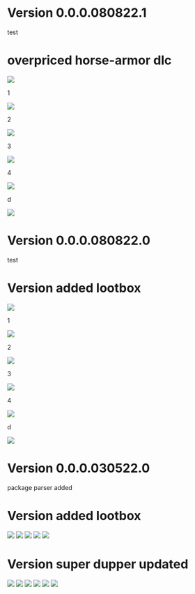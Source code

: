 # Version 0.0.0.080822.1
test

# overpriced horse-armor dlc

<img src="https://img.shields.io/badge/GAME-ADDED-brightgreen?style=for-the-badge">  

1  

<img src="https://img.shields.io/badge/GAME-CHANGED-yellow?style=for-the-badge">  

2  
 
<img src="https://img.shields.io/badge/GAME-REMOVED-red?style=for-the-badge">

3
  
<img src="https://img.shields.io/badge/CMS-ADDED-brightgreen?style=for-the-badge">  

4

<img src="https://img.shields.io/badge/CMS-CHANGED-yellow?style=for-the-badge"> 

d  
  
<img src="https://img.shields.io/badge/CMS-REMOVED-red?style=for-the-badge">


# Version 0.0.0.080822.0
test

# Version added lootbox 

<img src="https://img.shields.io/badge/GAME-ADDED-brightgreen?style=for-the-badge">  

1  

<img src="https://img.shields.io/badge/GAME-CHANGED-yellow?style=for-the-badge">  

2  
 
<img src="https://img.shields.io/badge/GAME-REMOVED-red?style=for-the-badge">

3
  
<img src="https://img.shields.io/badge/CMS-ADDED-brightgreen?style=for-the-badge">  

4

<img src="https://img.shields.io/badge/CMS-CHANGED-yellow?style=for-the-badge"> 

d  
  
<img src="https://img.shields.io/badge/CMS-REMOVED-red?style=for-the-badge">


# Version 0.0.0.030522.0
package parser added


# Version added lootbox 

<img src="https://img.shields.io/badge/GAME-CHANGED-yellow?style=for-the-badge">  
  
<img src="https://img.shields.io/badge/GAME-REMOVED-red?style=for-the-badge">
  
<img src="https://img.shields.io/badge/CMS-ADDED-brightgreen?style=for-the-badge">  

<img src="https://img.shields.io/badge/CMS-CHANGED-yellow?style=for-the-badge">  
  
<img src="https://img.shields.io/badge/CMS-REMOVED-red?style=for-the-badge">

# Version super dupper updated
<img src="https://img.shields.io/badge/GAME-ADDED-brightgreen?style=for-the-badge">  

<img src="https://img.shields.io/badge/GAME-CHANGED-yellow?style=for-the-badge">  
  
<img src="https://img.shields.io/badge/GAME-REMOVED-red?style=for-the-badge">
  
<img src="https://img.shields.io/badge/CMS-ADDED-brightgreen?style=for-the-badge">  

<img src="https://img.shields.io/badge/CMS-CHANGED-yellow?style=for-the-badge">  
  
<img src="https://img.shields.io/badge/CMS-REMOVED-red?style=for-the-badge">
